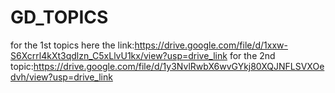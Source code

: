 # GD_TOPICS

for the 1st topics here the link:https://drive.google.com/file/d/1xxw-S6Xcrrl4kXt3qdlzn_C5xLlvU1kx/view?usp=drive_link
for the 2nd topic:https://drive.google.com/file/d/1y3NvlRwbX6wvGYkj80XQJNFLSVXOedvh/view?usp=drive_link
